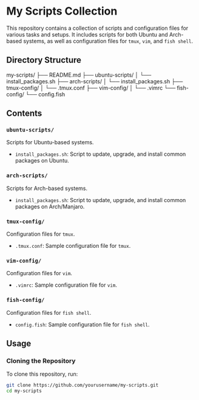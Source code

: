 # My Scripts Collection

This repository contains a collection of scripts and configuration files for various tasks and setups. It includes scripts for both Ubuntu and Arch-based systems, as well as configuration files for `tmux`, `vim`, and `fish shell`.

## Directory Structure
my-scripts/
├── README.md
├── ubuntu-scripts/
│ └── install_packages.sh
├── arch-scripts/
│ └── install_packages.sh
├── tmux-config/
│ └── .tmux.conf
├── vim-config/
│ └── .vimrc
└── fish-config/
└── config.fish



## Contents

### `ubuntu-scripts/`

Scripts for Ubuntu-based systems.

- `install_packages.sh`: Script to update, upgrade, and install common packages on Ubuntu.

### `arch-scripts/`

Scripts for Arch-based systems.

- `install_packages.sh`: Script to update, upgrade, and install common packages on Arch/Manjaro.

### `tmux-config/`

Configuration files for `tmux`.

- `.tmux.conf`: Sample configuration file for `tmux`.

### `vim-config/`

Configuration files for `vim`.

- `.vimrc`: Sample configuration file for `vim`.

### `fish-config/`

Configuration files for `fish shell`.

- `config.fish`: Sample configuration file for `fish shell`.

## Usage

### Cloning the Repository

To clone this repository, run:

```bash
git clone https://github.com/yourusername/my-scripts.git
cd my-scripts
